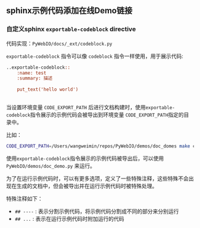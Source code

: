 ## sphinx示例代码添加在线Demo链接

### 自定义sphinx `exportable-codeblock` directive

代码实现：`PyWebIO/docs/_ext/codeblock.py` 

`exportable-codeblock` 指令可以像 `codeblock` 指令一样使用，用于展示代码:

```rest
..exportable-codeblock::
    :name: test
    :summary: 描述
    
    put_text('hello world')
    
```

当设置环境变量 `CODE_EXPORT_PATH` 后进行文档构建时，使用`exportable-codeblock`指令展示的示例代码会被导出到环境变量 `CODE_EXPORT_PATH`指定的目录中。

比如：
```bash
CODE_EXPORT_PATH=/Users/wangweimin/repos/PyWebIO/demos/doc_domes make clean html
```

使用`exportable-codeblock`指令展示的示例代码被导出后，可以使用 `PyWebIO/demos/doc_demo.py` 来运行。

为了在运行示例代码时，可以有更多选项，定义了一些特殊注释，这些特殊不会出现在生成的文档中，但会被导出并在运行示例代码时被特殊处理。

特殊注释如下：

 - `## ----` : 表示分割示例代码，将示例代码分割成不同的部分来分别运行
 - `## ...` : 表示在运行示例代码时附加运行的代码